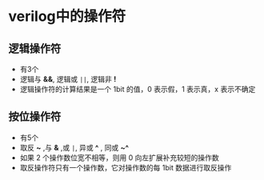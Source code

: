 # verilog中的操作符

## 逻辑操作符
- 有3个
- 逻辑与 **&&**, 逻辑或 ```||```, 逻辑非 **!**
- 逻辑操作符的计算结果是一个 1bit 的值，0 表示假，1 表示真，x 表示不确定

## 按位操作符
- 有5个
- 取反 **~** ,与 **&** ,或 ```|```, 异或 **^** , 同或 **~^**
- 如果 2 个操作数位宽不相等，则用 0 向左扩展补充较短的操作数
- 取反操作符只有一个操作数，它对操作数的每 1bit 数据进行取反操作
